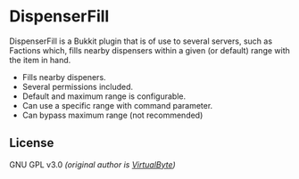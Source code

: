 # DispenserFill

DispenserFill is a Bukkit plugin that is of use to several servers, such as Factions which, fills nearby dispensers within a given (or default) range with the item in hand.

  - Fills nearby dispeners.
  - Several permissions included.
  - Default and maximum range is configurable.
  - Can use a specific range with command parameter.
  - Can bypass maximum range (not recommended)

License
----

GNU GPL v3.0 *(original author is [VirtualByte](http://github.com/VirtualByte/))*
